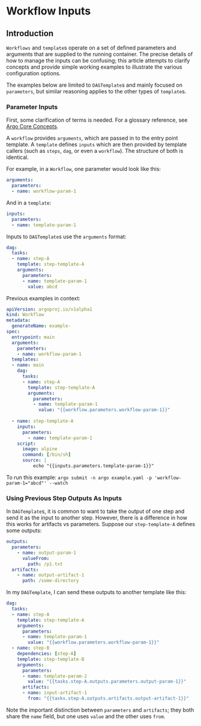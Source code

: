 # Workflow Inputs

## Introduction

`Workflows` and `template`s operate on a set of defined parameters and arguments that are supplied to the running container. The precise details of how to manage the inputs can be confusing; this article attempts to clarify concepts and provide simple working examples to illustrate the various configuration options.

The examples below are limited to `DAGTemplate`s and mainly focused on `parameters`, but similar reasoning applies to the other types of `template`s.

### Parameter Inputs

First, some clarification of terms is needed. For a glossary reference, see [Argo Core Concepts](https://argoproj.github.io/argo-workflows/core-concepts/).

A `workflow` provides `arguments`, which are passed in to the entry point template. A `template` defines `inputs` which are then provided by template callers (such as `steps`, `dag`, or even a `workflow`). The structure of both is identical.

For example, in a `Workflow`, one parameter would look like this:

```yaml
arguments:
  parameters:
  - name: workflow-param-1
```

And in a `template`:

```yaml
inputs:
  parameters:
  - name: template-param-1
```

Inputs to `DAGTemplate`s use the `arguments` format:

```yaml
dag:
  tasks:
  - name: step-A
    template: step-template-A
    arguments:
      parameters:
      - name: template-param-1
        value: abcd
```

Previous examples in context:

```yaml
apiVersion: argoproj.io/v1alpha1
kind: Workflow
metadata:
  generateName: example-
spec:
  entrypoint: main
  arguments:
    parameters:
    - name: workflow-param-1
  templates:
  - name: main
    dag:
      tasks:
      - name: step-A 
        template: step-template-A
        arguments:
          parameters:
          - name: template-param-1
            value: "{{workflow.parameters.workflow-param-1}}"
 
  - name: step-template-A
    inputs:
      parameters:
        - name: template-param-1
    script:
      image: alpine
      command: [/bin/sh]
      source: |
          echo "{{inputs.parameters.template-param-1}}"
```

To run this example: `argo submit -n argo example.yaml -p 'workflow-param-1="abcd"' --watch`

### Using Previous Step Outputs As Inputs

In `DAGTemplate`s, it is common to want to take the output of one step and send it as the input to another step. However, there is a difference in how this works for artifacts vs parameters. Suppose our `step-template-A` defines some outputs:

```yaml
outputs:
  parameters:
    - name: output-param-1
      valueFrom:
        path: /p1.txt
  artifacts:
    - name: output-artifact-1
      path: /some-directory
```

In my `DAGTemplate`, I can send these outputs to another template like this:

```yaml
dag:
  tasks:
  - name: step-A 
    template: step-template-A
    arguments:
      parameters:
      - name: template-param-1
        value: "{{workflow.parameters.workflow-param-1}}"
  - name: step-B
    dependencies: [step-A]
    template: step-template-B
    arguments:
      parameters:
      - name: template-param-2
        value: "{{tasks.step-A.outputs.parameters.output-param-1}}"
      artifacts:
      - name: input-artifact-1
        from: "{{tasks.step-A.outputs.artifacts.output-artifact-1}}"
```

Note the important distinction between `parameters` and `artifacts`; they both share the `name` field, but one uses `value` and the other uses `from`.
